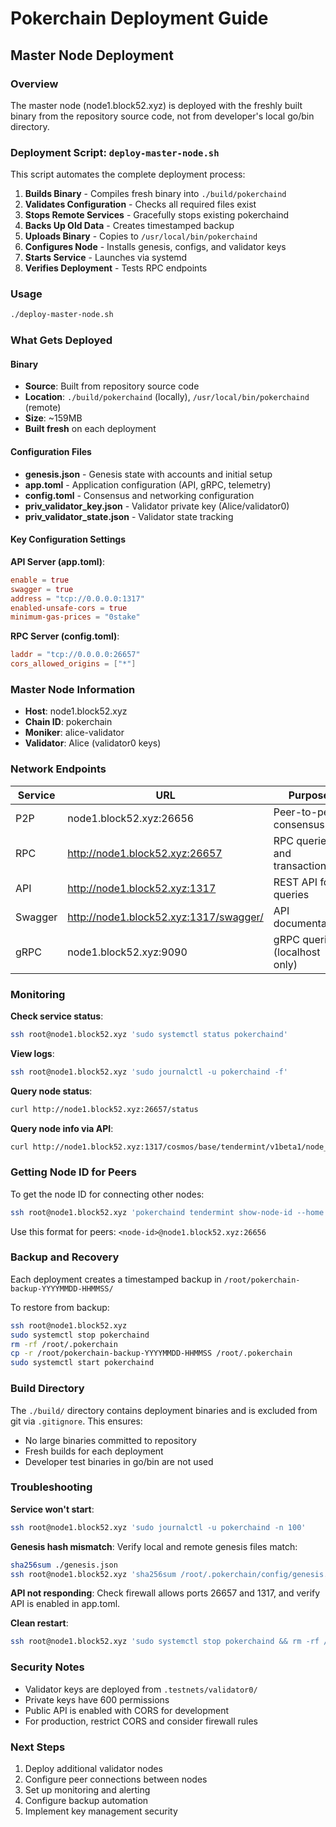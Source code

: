 # Pokerchain Deployment Guide

## Master Node Deployment

### Overview

The master node (node1.block52.xyz) is deployed with the freshly built binary from the repository source code, not from developer's local go/bin directory.

### Deployment Script: `deploy-master-node.sh`

This script automates the complete deployment process:

1. **Builds Binary** - Compiles fresh binary into `./build/pokerchaind`
2. **Validates Configuration** - Checks all required files exist
3. **Stops Remote Services** - Gracefully stops existing pokerchaind
4. **Backs Up Old Data** - Creates timestamped backup
5. **Uploads Binary** - Copies to `/usr/local/bin/pokerchaind`
6. **Configures Node** - Installs genesis, configs, and validator keys
7. **Starts Service** - Launches via systemd
8. **Verifies Deployment** - Tests RPC endpoints

### Usage

```bash
./deploy-master-node.sh
```

### What Gets Deployed

#### Binary

-   **Source**: Built from repository source code
-   **Location**: `./build/pokerchaind` (locally), `/usr/local/bin/pokerchaind` (remote)
-   **Size**: ~159MB
-   **Built fresh** on each deployment

#### Configuration Files

-   **genesis.json** - Genesis state with accounts and initial setup
-   **app.toml** - Application configuration (API, gRPC, telemetry)
-   **config.toml** - Consensus and networking configuration
-   **priv_validator_key.json** - Validator private key (Alice/validator0)
-   **priv_validator_state.json** - Validator state tracking

#### Key Configuration Settings

**API Server (app.toml)**:

```toml
enable = true
swagger = true
address = "tcp://0.0.0.0:1317"
enabled-unsafe-cors = true
minimum-gas-prices = "0stake"
```

**RPC Server (config.toml)**:

```toml
laddr = "tcp://0.0.0.0:26657"
cors_allowed_origins = ["*"]
```

### Master Node Information

-   **Host**: node1.block52.xyz
-   **Chain ID**: pokerchain
-   **Moniker**: alice-validator
-   **Validator**: Alice (validator0 keys)

### Network Endpoints

| Service | URL                                    | Purpose                       |
| ------- | -------------------------------------- | ----------------------------- |
| P2P     | node1.block52.xyz:26656                | Peer-to-peer consensus        |
| RPC     | http://node1.block52.xyz:26657         | RPC queries and transactions  |
| API     | http://node1.block52.xyz:1317          | REST API for queries          |
| Swagger | http://node1.block52.xyz:1317/swagger/ | API documentation             |
| gRPC    | node1.block52.xyz:9090                 | gRPC queries (localhost only) |

### Monitoring

**Check service status**:

```bash
ssh root@node1.block52.xyz 'sudo systemctl status pokerchaind'
```

**View logs**:

```bash
ssh root@node1.block52.xyz 'sudo journalctl -u pokerchaind -f'
```

**Query node status**:

```bash
curl http://node1.block52.xyz:26657/status
```

**Query node info via API**:

```bash
curl http://node1.block52.xyz:1317/cosmos/base/tendermint/v1beta1/node_info
```

### Getting Node ID for Peers

To get the node ID for connecting other nodes:

```bash
ssh root@node1.block52.xyz 'pokerchaind tendermint show-node-id --home /root/.pokerchain'
```

Use this format for peers: `<node-id>@node1.block52.xyz:26656`

### Backup and Recovery

Each deployment creates a timestamped backup in `/root/pokerchain-backup-YYYYMMDD-HHMMSS/`

To restore from backup:

```bash
ssh root@node1.block52.xyz
sudo systemctl stop pokerchaind
rm -rf /root/.pokerchain
cp -r /root/pokerchain-backup-YYYYMMDD-HHMMSS /root/.pokerchain
sudo systemctl start pokerchaind
```

### Build Directory

The `./build/` directory contains deployment binaries and is excluded from git via `.gitignore`. This ensures:

-   No large binaries committed to repository
-   Fresh builds for each deployment
-   Developer test binaries in go/bin are not used

### Troubleshooting

**Service won't start**:

```bash
ssh root@node1.block52.xyz 'sudo journalctl -u pokerchaind -n 100'
```

**Genesis hash mismatch**:
Verify local and remote genesis files match:

```bash
sha256sum ./genesis.json
ssh root@node1.block52.xyz 'sha256sum /root/.pokerchain/config/genesis.json'
```

**API not responding**:
Check firewall allows ports 26657 and 1317, and verify API is enabled in app.toml.

**Clean restart**:

```bash
ssh root@node1.block52.xyz 'sudo systemctl stop pokerchaind && rm -rf /root/.pokerchain/data/* && sudo systemctl start pokerchaind'
```

### Security Notes

-   Validator keys are deployed from `.testnets/validator0/`
-   Private keys have 600 permissions
-   Public API is enabled with CORS for development
-   For production, restrict CORS and consider firewall rules

### Next Steps

1. Deploy additional validator nodes
2. Configure peer connections between nodes
3. Set up monitoring and alerting
4. Configure backup automation
5. Implement key management security
